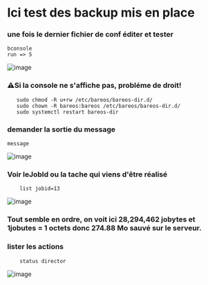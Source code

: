 # Ici test des backup mis en place

### une fois le dernier fichier de conf éditer et tester 
    bconsole 
    run => 5
  ![image](https://github.com/user-attachments/assets/e79288b4-a0ef-4d55-9b54-bf7cbae94515)
### ⚠️Si la console ne s'affiche pas, probléme de droit!
       sudo chmod -R u+rw /etc/bareos/bareos-dir.d/ 
       sudo chown -R bareos:bareos /etc/bareos/bareos-dir.d/    
       sudo systemctl restart bareos-dir
### demander la sortie du message   
    message
![image](https://github.com/user-attachments/assets/7c8ed369-0211-4870-81ec-a49ce38523ae)

### Voir leJobId ou la tache qui viens d'être réalisé
        list jobid=13


![image](https://github.com/user-attachments/assets/2bf821f6-267b-4bfd-894f-06d856c67f57)

### Tout semble en ordre, on voit ici 28,294,462 jobytes et 1jobutes = 1 octets donc 274.88 Mo sauvé sur le serveur.

### lister les actions
        status director
![image](https://github.com/user-attachments/assets/52ccbc41-a1de-4b59-a033-c275e4a86fc2)

        

